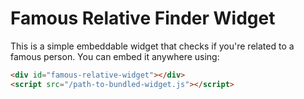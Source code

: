 # Famous Relative Finder Widget

This is a simple embeddable widget that checks if you're related to a famous person. You can embed it anywhere using:

```html
<div id="famous-relative-widget"></div>
<script src="/path-to-bundled-widget.js"></script>
